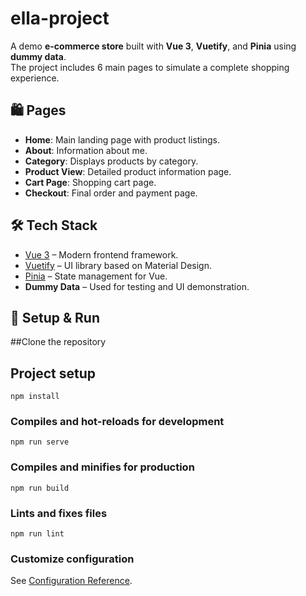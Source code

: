 # ella-project  

A demo **e-commerce store** built with **Vue 3**, **Vuetify**, and **Pinia** using **dummy data**.  
The project includes 6 main pages to simulate a complete shopping experience.  

## 🛍️ Pages  

- **Home**: Main landing page with product listings.  
- **About**: Information about me.  
- **Category**: Displays products by category.  
- **Product View**: Detailed product information page.  
- **Cart Page**: Shopping cart page.  
- **Checkout**: Final order and payment page.  

## 🛠️ Tech Stack  

- [Vue 3](https://vuejs.org/) – Modern frontend framework.  
- [Vuetify](https://vuetifyjs.com/) – UI library based on Material Design.  
- [Pinia](https://pinia.vuejs.org/) – State management for Vue.  
- **Dummy Data** – Used for testing and UI demonstration.  

## 🚀 Setup & Run  

##Clone the repository

## Project setup
```
npm install
```

### Compiles and hot-reloads for development
```
npm run serve
```

### Compiles and minifies for production
```
npm run build
```

### Lints and fixes files
```
npm run lint
```

### Customize configuration
See [Configuration Reference](https://cli.vuejs.org/config/).

